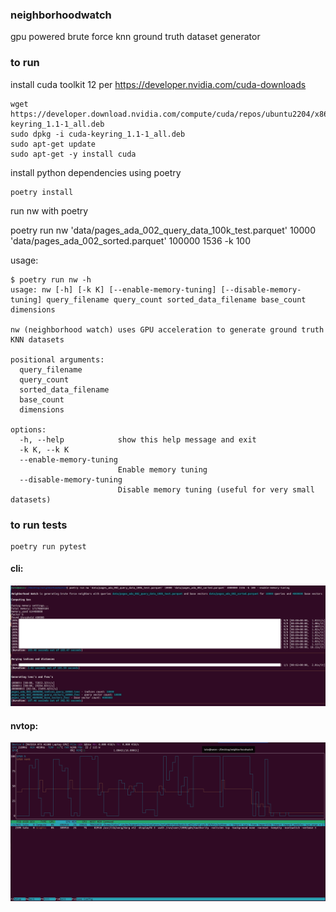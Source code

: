### neighborhoodwatch

gpu powered brute force knn ground truth dataset generator


### to run

install cuda toolkit 12 per https://developer.nvidia.com/cuda-downloads


```
wget https://developer.download.nvidia.com/compute/cuda/repos/ubuntu2204/x86_64/cuda-keyring_1.1-1_all.deb
sudo dpkg -i cuda-keyring_1.1-1_all.deb
sudo apt-get update
sudo apt-get -y install cuda
```


install python dependencies using poetry

    poetry install


run nw with poetry

   poetry run nw 'data/pages_ada_002_query_data_100k_test.parquet' 10000 'data/pages_ada_002_sorted.parquet' 100000 1536 -k 100


usage:


```
$ poetry run nw -h
usage: nw [-h] [-k K] [--enable-memory-tuning] [--disable-memory-tuning] query_filename query_count sorted_data_filename base_count dimensions

nw (neighborhood watch) uses GPU acceleration to generate ground truth KNN datasets

positional arguments:
  query_filename
  query_count
  sorted_data_filename
  base_count
  dimensions

options:
  -h, --help            show this help message and exit
  -k K, --k K
  --enable-memory-tuning
                        Enable memory tuning
  --disable-memory-tuning
                        Disable memory tuning (useful for very small datasets)

```

### to run tests

    poetry run pytest

#### cli:

![cli](docs/cli.png)

#### nvtop:

![nvtop](docs/nvtop.png)